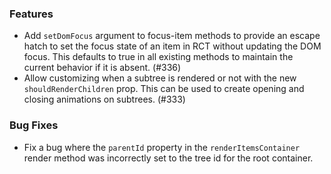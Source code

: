 ### Features

- Add `setDomFocus` argument to focus-item methods to provide an escape hatch to set the focus state of an item in RCT
  without updating the DOM focus. This defaults to true in all existing methods to maintain the current behavior if
  it is absent. (#336)
- Allow customizing when a subtree is rendered or not with the new `shouldRenderChildren` prop. This can be used to 
  create opening and closing animations on subtrees. (#333)

### Bug Fixes

- Fix a bug where the `parentId` property in the `renderItemsContainer` render method was incorrectly set to the tree id
  for the root container.